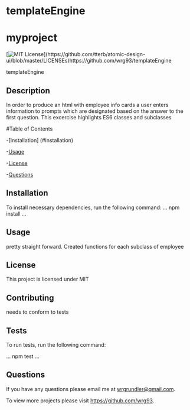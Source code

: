 # templateEngine
# myproject
[![MIT License](https://img.shields.io/apm/l/atomic-design-ui.svg?)](https://github.com/tterb/atomic-design-ui/blob/master/LICENSEs)https://github.com/wrg93/templateEngine

templateEngine
    
## Description
In order to produce an html with employee info cards a user enters information to prompts which are designated based on the answer to the first question. This excercise highlights ES6 classes and subclasses
    
#Table of Contents
    
-[Installation] (#installation)
    
-[Usage](#usage)
    
-[License](#license)
    
-[Questions](#questions)
    
## Installation
    
To install necessary dependencies, run the following command:
...
npm install
...
    
## Usage
    
pretty straight forward. Created functions for each subclass of employee
    
## License
    
This project is licensed under MIT
    
## Contributing
    
needs to conform to tests
    
## Tests
    
To run tests, run the following command:
  
...
npm test
...
    
## Questions
    
If you have any questions please email me at wrgrundler@gmail.com. 

To view more projects please visit https://github.com/wrg93.

